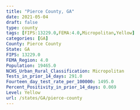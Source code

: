 ```yaml
---
title: "Pierce County, GA"
date: 2021-05-04
draft: false
type: county
tags: [FIPS:13229.0,FEMA:4.0,Micropolitan,Yellow]
categories: [GA]
County: Pierce County
State: GA
FIPS: 13229.0
FEMA_Region: 4.0
Population: 19465.0
NCHS_Urban_Rural_Classification: Micropolitan
Tests_in_prior_14_days: 291.0
Fourteen_day_test_rate_per_100000: 1495.0
Percent_Positivity_in_prior_14_days: 0.069
Level: Yellow
url: /states/GA/pierce-county
---
```



